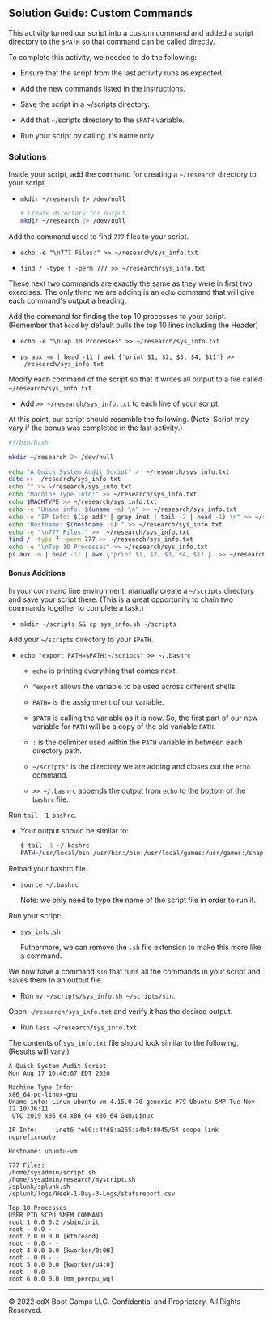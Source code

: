 ## Solution Guide: Custom Commands

This activity turned our script into a custom command and added a script directory to the `$PATH` so that command can be called directly.

To complete this activity, we needed to do the following:

- Ensure that the script from the last activity runs as expected.

- Add the new commands listed in the instructions.

- Save the script in a ~/scripts directory.

- Add that ~/scripts directory to the `$PATH` variable.

- Run your script by calling it's name only.

### Solutions

Inside your script, add the command for creating a `~/research` directory to your script.

- `mkdir ~/research 2> /dev/null`
    ```bash
    # Create directory for output
    mkdir ~/research 2> /dev/null
    ```

Add the command used to find `777` files to your script.

- `echo -e "\n777 Files:" >> ~/research/sys_info.txt`

- `find / -type f -perm 777 >> ~/research/sys_info.txt`

These next two commands are exactly the same as they were in first two exercises. The only thing we are adding is an `echo` command that will give each command's output a heading.

Add the command for finding the top 10 processes to your script. (Remember that `head` by default pulls the top 10 lines including the Header)

- `echo -e "\nTop 10 Processes" >> ~/research/sys_info.txt`

- `ps aux -m | head -11 | awk {'print $1, $2, $3, $4, $11'} >> ~/research/sys_info.txt`

Modify each command of the script so that it writes all output to a file called `~/research/sys_info.txt`.

- Add `>> ~/research/sys_info.txt` to each line of your script.

At this point, our script should resemble the following. (Note: Script may vary if the bonus was completed in the last activity.)

```bash
#!/bin/bash

mkdir ~/research 2> /dev/null

echo "A Quick System Audit Script" >  ~/research/sys_info.txt
date >> ~/research/sys_info.txt
echo "" >> ~/research/sys_info.txt
echo "Machine Type Info:" >> ~/research/sys_info.txt
echo $MACHTYPE >> ~/research/sys_info.txt
echo -e "Uname info: $(uname -a) \n" >> ~/research/sys_info.txt
echo -e "IP Info: $(ip addr | grep inet | tail -2 | head -1) \n" >> ~/research/sys_info.txt
echo "Hostname: $(hostname -s) " >> ~/research/sys_info.txt
echo -e "\n777 Files:" >>  ~/research/sys_info.txt
find / -type f -perm 777 >> ~/research/sys_info.txt
echo -e "\nTop 10 Processes" >> ~/research/sys_info.txt
ps aux -m | head -11 | awk {'print $1, $2, $3, $4, $11'}  >> ~/research/sys_info.txt

```

#### Bonus Additions

In your command line environment, manually create a `~/scripts` directory and save your script there. (This is a great opportunity to chain two commands together to complete a task.)

- `mkdir ~/scripts && cp sys_info.sh ~/scripts`

Add your `~/scripts` directory to your `$PATH`.

- `echo "export PATH=$PATH:~/scripts" >> ~/.bashrc`

    - `echo` is printing everything that comes next.

    - `"export` allows the variable to be used across different shells.

    - `PATH=` is the assignment of our variable.

    - `$PATH` is calling the variable as it is now. So, the first part of our new variable for `PATH` will be a copy of the old variable `PATH`.

    - `:` is the delimiter used within the `PATH` variable in between each directory path.

    - `~/scripts"` is the directory we are adding and closes out the `echo` command.

    - `>> ~/.bashrc` appends the output from `echo` to the bottom of the `bashrc` file.

Run `tail -1 bashrc`.

- Your output should be similar to:

    ```bash
    $ tail -1 ~/.bashrc
    PATH=/usr/local/bin:/usr/bin:/bin:/usr/local/games:/usr/games:/snap/bin:/usr/local/lib/python3.7/site-packages/:/home/user/.local/bin:/home/user/scripts
    ```

Reload your bashrc file.

-  `source ~/.bashrc`

    Note: we only need to type the name of the script file in order to run it.

Run your script:

-  `sys_info.sh`

    Futhermore, we can remove the `.sh` file extension to make this more like a command.

We now have a command `sin` that runs all the commands in your script and saves them to an output file.

- Run `mv ~/scripts/sys_info.sh ~/scripts/sin`.

Open `~/research/sys_info.txt` and verify it has the desired output.

- Run `less ~/research/sys_info.txt`.

The contents of `sys_info.txt` file should look similar to the following. (Results will vary.)

```
A Quick System Audit Script
Mon Aug 17 10:46:07 EDT 2020

Machine Type Info:
x86_64-pc-linux-gnu
Uname info: Linux ubuntu-vm 4.15.0-70-generic #79-Ubuntu SMP Tue Nov 12 10:36:11
 UTC 2019 x86_64 x86_64 x86_64 GNU/Linux 

IP Info:     inet6 fe80::4fd8:a255:a4b4:8045/64 scope link noprefixroute 

Hostname: ubuntu-vm 

777 Files:
/home/sysadmin/script.sh
/home/sysadmin/research/myscript.sh
/splunk/splunk.sh
/splunk/logs/Week-1-Day-3-Logs/statsreport.csv

Top 10 Processes
USER PID %CPU %MEM COMMAND
root 1 0.0 0.2 /sbin/init
root - 0.0 - -
root 2 0.0 0.0 [kthreadd]
root - 0.0 - -
root 4 0.0 0.0 [kworker/0:0H]
root - 0.0 - -
root 5 0.0 0.0 [kworker/u4:0]
root - 0.0 - -
root 6 0.0 0.0 [mm_percpu_wq]
```

---
© 2022 edX Boot Camps LLC. Confidential and Proprietary. All Rights Reserved.    